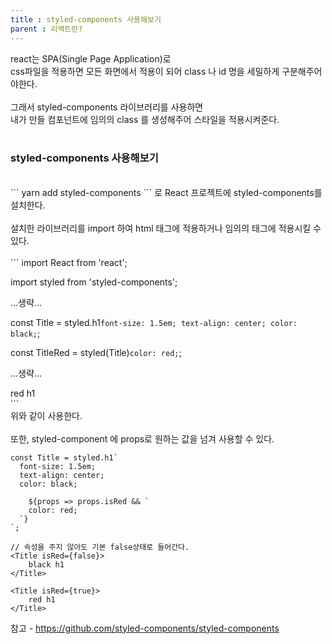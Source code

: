 ```yaml
---
title : styled-components 사용해보기
parent : 리액트란?
---
```


react는 SPA(Single Page Application)로 <br/>
css파일을 적용하면 모든 화면에서 적용이 되어 class 나 id 명을 세밀하게 구분해주어야한다.<br/>
<br/>
그래서 styled-components 라이브러리를 사용하면<br/>
내가 만들 컴포넌트에 임의의 class 를 생성해주어 스타일을 적용시켜준다.<br/>
<br/>
### styled-components 사용해보기
<br/>
```
yarn add styled-components
```
로 React 프로젝트에 styled-components를 설치한다.<br/>
<br/>
설치한 라이브러리를 import 하여 html 태그에 적용하거나 임의의 태그에 적용시킬 수 있다.<br/>
<br/>
```
import React from 'react';

import styled from 'styled-components';

...생략...

const Title = styled.h1`
  font-size: 1.5em;
  text-align: center;
  color: black;
`;

const TitleRed = styled(Title)`
  color: red;
`;

...생략...

<div>
	<Title>
    	h1
    </Title>
    <TitleRed>
    	red h1
    </TitleRed>
</div>
```
<br/>
위와 같이 사용한다.<br/>
<br/>
또한, styled-component 에 props로 원하는 값을 넘겨 사용할 수 있다.<br/>

```
const Title = styled.h1`
  font-size: 1.5em;
  text-align: center;
  color: black;
  
    ${props => props.isRed && `
    color: red;
  `}
`;

// 속성을 주지 않아도 기본 false상태로 들어간다.
<Title isRed={false}>
	black h1
</Title>

<Title isRed={true}>
	red h1
</Title>

```


참고 - <https://github.com/styled-components/styled-components>
